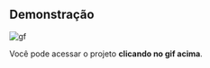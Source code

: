 
## Demonstração

![gf](https://user-images.githubusercontent.com/72776221/174077121-38388e22-1747-4df1-a7d8-7c4e5b70d336.gif)

Você pode acessar o projeto **clicando no gif acima**.
